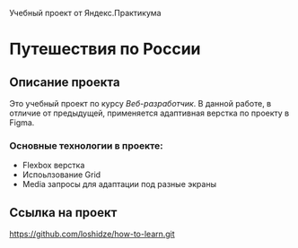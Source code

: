  Учебный проект от Яндекс.Практикума
 # Путешествия по России
## Описание проекта
Это учебный проект по курсу *Веб-разработчик*. В данной работе, в отличие от предыдущей, применяется адаптивная верстка по проекту в Figma.
### Основные технологии в проекте:
* Flexbox верстка
* Испоьлзование Grid
* Media запросы для адаптации под разные экраны
## Ссылка на проект
https://github.com/loshidze/how-to-learn.git

